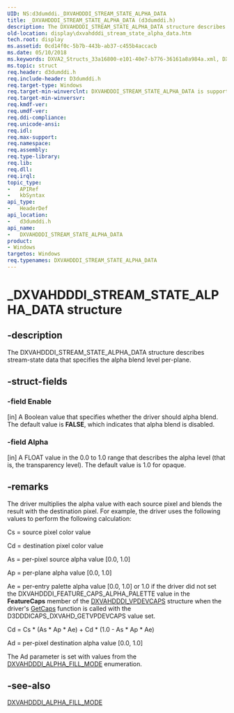 ```yaml
---
UID: NS:d3dumddi._DXVAHDDDI_STREAM_STATE_ALPHA_DATA
title: _DXVAHDDDI_STREAM_STATE_ALPHA_DATA (d3dumddi.h)
description: The DXVAHDDDI_STREAM_STATE_ALPHA_DATA structure describes stream-state data that specifies the alpha blend level per-plane.
old-location: display\dxvahdddi_stream_state_alpha_data.htm
tech.root: display
ms.assetid: 0cd14f0c-5b7b-443b-ab37-c455b4accacb
ms.date: 05/10/2018
ms.keywords: DXVA2_Structs_33a16800-e101-40e7-b776-36161a8a984a.xml, DXVAHDDDI_STREAM_STATE_ALPHA_DATA, DXVAHDDDI_STREAM_STATE_ALPHA_DATA structure [Display Devices], _DXVAHDDDI_STREAM_STATE_ALPHA_DATA, d3dumddi/DXVAHDDDI_STREAM_STATE_ALPHA_DATA, display.dxvahdddi_stream_state_alpha_data
ms.topic: struct
req.header: d3dumddi.h
req.include-header: D3dumddi.h
req.target-type: Windows
req.target-min-winverclnt: DXVAHDDDI_STREAM_STATE_ALPHA_DATA is supported beginning with the Windows 7 operating system.
req.target-min-winversvr: 
req.kmdf-ver: 
req.umdf-ver: 
req.ddi-compliance: 
req.unicode-ansi: 
req.idl: 
req.max-support: 
req.namespace: 
req.assembly: 
req.type-library: 
req.lib: 
req.dll: 
req.irql: 
topic_type:
-	APIRef
-	kbSyntax
api_type:
-	HeaderDef
api_location:
-	d3dumddi.h
api_name:
-	DXVAHDDDI_STREAM_STATE_ALPHA_DATA
product:
- Windows
targetos: Windows
req.typenames: DXVAHDDDI_STREAM_STATE_ALPHA_DATA
---
```


# _DXVAHDDDI_STREAM_STATE_ALPHA_DATA structure


## -description


The DXVAHDDDI_STREAM_STATE_ALPHA_DATA structure describes stream-state data that specifies the alpha blend level per-plane. 


## -struct-fields




### -field Enable

[in] A Boolean value that specifies whether the driver should alpha blend. The default value is <b>FALSE</b>, which indicates that alpha blend is disabled. 


### -field Alpha

[in] A FLOAT value in the 0.0 to 1.0 range that describes the alpha level (that is, the transparency level). The default value is 1.0 for opaque. 


## -remarks



The driver multiplies the alpha value with each source pixel and blends the result with the destination pixel. For example, the driver uses the following values to perform the following calculation:

Cs = source pixel color value

Cd = destination pixel color value

As = per-pixel source alpha value [0.0, 1.0]

Ap = per-plane alpha value [0.0, 1.0]

Ae = per-entry palette alpha value [0.0, 1.0] or 1.0 if the driver did not set the DXVAHDDDI_FEATURE_CAPS_ALPHA_PALETTE value in the <b>FeatureCaps</b> member of the <a href="https://msdn.microsoft.com/library/windows/hardware/ff563113">DXVAHDDDI_VPDEVCAPS</a> structure when the driver's <a href="https://msdn.microsoft.com/cf6c61ce-7b53-46d0-b3ff-ed5b2b964c65">GetCaps</a> function is called with the D3DDDICAPS_DXVAHD_GETVPDEVCAPS value set.

Cd = Cs * (As * Ap * Ae) + Cd * (1.0 - As * Ap * Ae)

Ad = per-pixel destination alpha value [0.0, 1.0]

The Ad parameter is set with values from the <a href="https://msdn.microsoft.com/library/windows/hardware/ff562974">DXVAHDDDI_ALPHA_FILL_MODE</a> enumeration.




## -see-also




<a href="https://msdn.microsoft.com/library/windows/hardware/ff562974">DXVAHDDDI_ALPHA_FILL_MODE</a>
 

 

